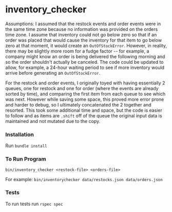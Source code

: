 # inventory_checker

Assumptions: I assumed that the restock events and order events were in the same time zone because no information was provided on the orders time zone. I assume that inventory could not go below zero so that if an order was placed that would cause the inventory for that item to go below zero at that moment, it would create an `OutOfStockError`. However, in reality, there may be slightly more room for a fudge factor -- for example, a company might know an order is being delivered the following morning and so the order shouldn't actually be canceled. The code could be updated to allow, for example, a 24-hour waiting period to see if more inventory would arrive before generating an `OutOfStockError`.

For the restock and order events, I originally toyed with having essentially 2 queues, one for restock and one for order (where the events are already sorted by time), and comparing the first item from each queue to see which was next. However while saving some space, this proved more error prone and harder to debug, so I ultimately concatenated the 2 together and resorted. This took some additional time and space, but the code is easier to follow and as items are `.shift` off of the queue the original input data is maintained and not mutated due to the copy.

### Installation
Run `bundle install`

### To Run Program
`bin/inventory_checker <restock-file> <orders-file>`

For example: `bin/inventorychecker data/restocks.json data/orders.json`

### Tests
To run tests run `rspec spec`
